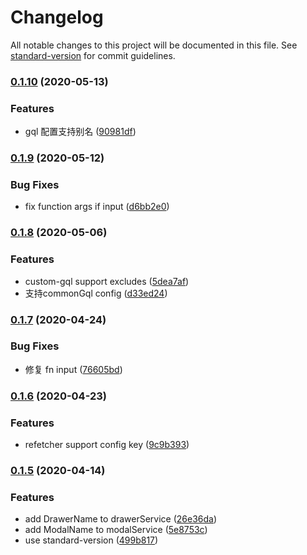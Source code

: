 # Changelog

All notable changes to this project will be documented in this file. See [standard-version](https://github.com/conventional-changelog/standard-version) for commit guidelines.

### [0.1.10](https://github.com/forsigner/gqlgen/compare/v0.1.9...v0.1.10) (2020-05-13)


### Features

* gql 配置支持别名 ([90981df](https://github.com/forsigner/gqlgen/commit/90981dfc892ef5736692d70f1b43cff1c7fdc927))

### [0.1.9](https://github.com/forsigner/gqlgen/compare/v0.1.8...v0.1.9) (2020-05-12)


### Bug Fixes

* fix function args if input ([d6bb2e0](https://github.com/forsigner/gqlgen/commit/d6bb2e0bce4cba944799e5a18e6bab75ffc44c63))

### [0.1.8](https://github.com/forsigner/gqlgen/compare/v0.1.7...v0.1.8) (2020-05-06)


### Features

* custom-gql support excludes ([5dea7af](https://github.com/forsigner/gqlgen/commit/5dea7af36e7ff48491c7c9ca1121d0459b29b5da))
* 支持commonGql config ([d33ed24](https://github.com/forsigner/gqlgen/commit/d33ed2457805b91e23ed9be9b05b73ac146e50f8))

### [0.1.7](https://github.com/forsigner/gqlgen/compare/v0.1.6...v0.1.7) (2020-04-24)


### Bug Fixes

* 修复 fn input ([76605bd](https://github.com/forsigner/gqlgen/commit/76605bd8454c2b86a201b0d2e36e14a871b5ddfb))

### [0.1.6](https://github.com/forsigner/gqlgen/compare/v0.1.5...v0.1.6) (2020-04-23)


### Features

* refetcher support config key ([9c9b393](https://github.com/forsigner/gqlgen/commit/9c9b3937ce3504a317884c269123a4ebba6808d8))

### [0.1.5](https://github.com/forsigner/gqlgen/compare/v0.1.4...v0.1.5) (2020-04-14)


### Features

* add DrawerName to drawerService ([26e36da](https://github.com/forsigner/gqlgen/commit/26e36da2e9ff8d85fb5d92ff005bb11cbe58f2ce))
* add ModalName to modalService ([5e8753c](https://github.com/forsigner/gqlgen/commit/5e8753cf1dc84959e568d499e2988c4a078cf1ca))
* use standard-version ([499b817](https://github.com/forsigner/gqlgen/commit/499b81792d8a0a3fa3e2490b7d20b82bc691ddb5))
